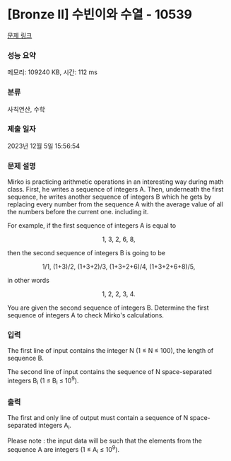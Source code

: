 # [Bronze II] 수빈이와 수열 - 10539 

[문제 링크](https://www.acmicpc.net/problem/10539) 

### 성능 요약

메모리: 109240 KB, 시간: 112 ms

### 분류

사칙연산, 수학

### 제출 일자

2023년 12월 5일 15:56:54

### 문제 설명

<p>Mirko is practicing arithmetic operations in an interesting way during math class. First, he writes a sequence of integers A. Then, underneath the first sequence, he writes another sequence of integers B which he gets by replacing every number from the sequence A with the average value of all the numbers before the current one. including it.</p>

<p>For example, if the first sequence of integers A is equal to</p>

<p style="text-align:center">1, 3, 2, 6, 8, </p>

<p>then the second sequence of integers B is going to be </p>

<p style="text-align:center">1/1, (1+3)/2, (1+3+2)/3, (1+3+2+6)/4, (1+3+2+6+8)/5, </p>

<p>in other words </p>

<p style="text-align:center">1, 2, 2, 3, 4.</p>

<p>You are given the second sequence of integers B. Determine the first sequence of integers A to check Mirko's calculations. </p>

### 입력 

 <p>The first line of input contains the integer N (1 ≤ N ≤ 100), the length of sequence B. </p>

<p>The second line of input contains the sequence of N space-separated integers B<sub>i</sub> (1 ≤ B<sub>i</sub> ≤ 10<sup>9</sup>). </p>

### 출력 

 <p>The first and only line of output must contain a sequence of N space-separated integers A<sub>i</sub>.</p>

<p>Please note : the input data will be such that the elements from the sequence A are integers (1 ≤ A<sub>i</sub> ≤ 10<sup>9</sup>). </p>

